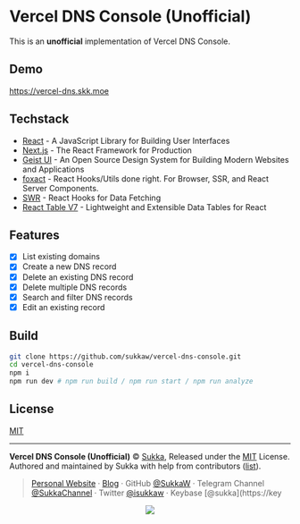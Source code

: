 # Vercel DNS Console (Unofficial)

This is an **unofficial** implementation of Vercel DNS Console.

## Demo

<https://vercel-dns.skk.moe>

## Techstack

- [React](https://reactjs.org) - A JavaScript Library for Building User Interfaces
- [Next.js](https://nextjs.org) - The React Framework for Production
- [Geist UI](https://geist-ui.dev/) - An Open Source Design System for Building Modern Websites and Applications
- [foxact](https://foxact.skk.moe) - React Hooks/Utils done right. For Browser, SSR, and React Server Components.
- [SWR](https://swr.vercel.app) - React Hooks for Data Fetching
- [React Table V7](https://react-table-v7.tanstack.com/) - Lightweight and Extensible Data Tables for React

## Features

- [x] List existing domains
- [x] Create a new DNS record
- [x] Delete an existing DNS record
- [x] Delete multiple DNS records
- [x] Search and filter DNS records
- [x] Edit an existing record

## Build

```bash
git clone https://github.com/sukkaw/vercel-dns-console.git
cd vercel-dns-console
npm i
npm run dev # npm run build / npm run start / npm run analyze
```

## License

[MIT](./LICENSE)

----

**Vercel DNS Console (Unofficial)** © [Sukka](https://github.com/SukkaW), Released under the [MIT](./LICENSE) License.
Authored and maintained by Sukka with help from contributors ([list](https://github.com/SukkaW/vercel-dns-console/graphs/contributors)).

> [Personal Website](https://skk.moe) · [Blog](https://blog.skk.moe) · GitHub [@SukkaW](https://github.com/SukkaW) · Telegram Channel [@SukkaChannel](https://t.me/SukkaChannel) · Twitter [@isukkaw](https://twitter.com/isukkaw) · Keybase [@sukka](https://key

<p align="center">
  <a href="https://github.com/sponsors/SukkaW/">
    <img src="https://sponsor.cdn.skk.moe/sponsors.svg"/>
  </a>
</p>
